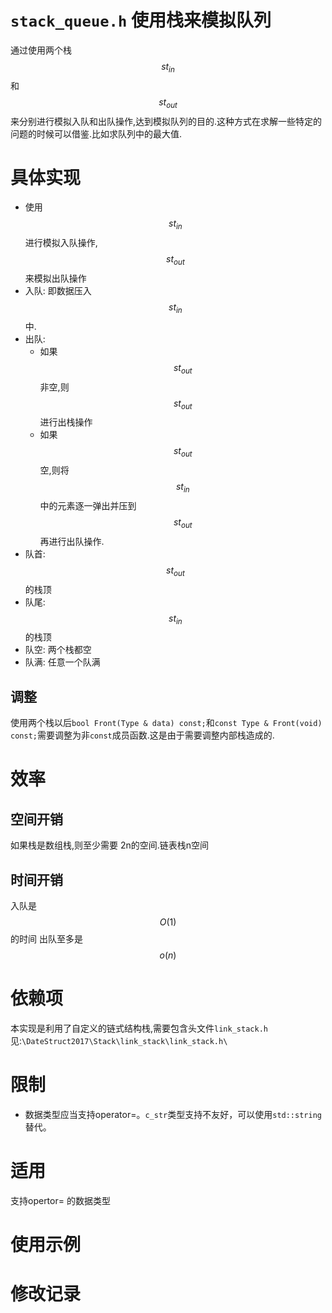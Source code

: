# `stack_queue.h` 使用栈来模拟队列
通过使用两个栈$$st_{in}$$ 和 $$st_{out}$$ 来分别进行模拟入队和出队操作,达到模拟队列的目的.这种方式在求解一些特定的问题的时候可以借鉴.比如求队列中的最大值.

# 具体实现
- 使用$$st_{in}$$ 进行模拟入队操作, $$st_{out}$$来模拟出队操作
- 入队: 即数据压入$$st_{in}$$ 中.
- 出队:
	- 如果 $$st_{out}$$ 非空,则 $$st_{out}$$ 进行出栈操作
	- 如果 $$st_{out}$$ 空,则将 $$st_{in} $$ 中的元素逐一弹出并压到$$st_{out}$$ 再进行出队操作.
- 队首: $$st_{out}$$ 的栈顶
- 队尾: $$st_{in}$$ 的栈顶
- 队空: 两个栈都空
- 队满: 任意一个队满
## 调整
使用两个栈以后`bool Front(Type & data) const;`和`const Type & Front(void) const;`需要调整为非`const`成员函数.这是由于需要调整内部栈造成的.
# 效率
## 空间开销
如果栈是数组栈,则至少需要 2n的空间.链表栈n空间
## 时间开销
入队是$$O(1)$$ 的时间
出队至多是$$o(n)$$

# 依赖项
本实现是利用了自定义的链式结构栈,需要包含头文件`link_stack.h`
见:`\DateStruct2017\Stack\link_stack\link_stack.h\`
# 限制
- 数据类型应当支持operator=。`c_str`类型支持不友好，可以使用`std::string`替代。

# 适用
支持opertor= 的数据类型

# 使用示例

# 修改记录
